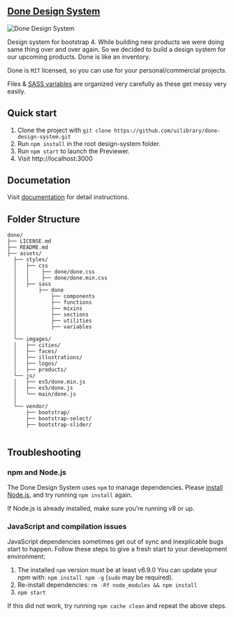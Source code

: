 ## [Done Design System](https://ui-lib.com/downloads/done-design-system/)
![Done Design System](https://ui-lib.com/wp-content/uploads/2019/06/done-banner.png)

Design system for bootstrap 4. While building new products we were doing same thing over and over again.
So we decided to build a design system for our upcoming products. Done is like an inventory. 

Done is `MIT` licensed, so you can use for your personal/commercial projects.

Files & [SASS variables](https://uilibrary.github.io/done-design-system/docs/sass/variable.html) are organized very carefully as these get messy very easily.

## Quick start

1. Clone the project with `git clone https://github.com/uilibrary/done-design-system.git`
2. Run `npm install` in the root design-system folder.
3. Run `npm start` to launch the Previewer.
4. Visit http://localhost:3000


## Documetation
Visit [documentation](https://uilibrary.github.io/done-design-system/docs) for detail instructions.

## Folder Structure

<pre class="highlight"><code>done/
├── LICENSE.md
├── README.md
├── assets/
  ├── styles/
  │   ├── css
  │   │    ├── done/done.css
  │   │    ├── done/done.min.css
  │   ├── sass
  │       ├── done
  │           ├── components
  │           ├── functions
  │           ├── mixins
  │           ├── sections
  │           ├── utilities
  │           ├── variables
  │   
  └── imgages/
  │   ├── cities/
  │   ├── faces/
  │   ├── illustrations/
  │   ├── logos/
  │   ├── products/
  └── js/
  │   ├── es5/done.min.js
  │   ├── es5/done.js
  │   └── main/done.js
  │   
  └── vendor/
      ├── bootstrap/
      ├── bootstrap-select/
      ├── bootstrap-slider/

</code></pre>


## Troubleshooting

### npm and Node.js

The Done Design System uses `npm` to manage dependencies. Please [install Node.js](https://nodejs.org), and try running `npm install` again.

If Node.js is already installed, make sure you’re running v8 or up.

### JavaScript and compilation issues

JavaScript dependencies sometimes get out of sync and inexplicable bugs start to happen. Follow these steps to give a fresh start to your development environment:

1. The installed `npm` version must be at least v6.9.0 You can update your npm with: `npm install npm -g` (`sudo` may be required).
2. Re-install dependencies: `rm -Rf node_modules && npm install`
3. `npm start`

If this did not work, try running `npm cache clean` and repeat the above steps.